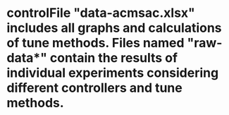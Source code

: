 # controlFile "data-acmsac.xlsx" includes all graphs and calculations of tune methods. Files named "raw-data*" contain the results of individual experiments considering different controllers and tune methods.   
